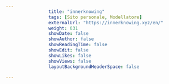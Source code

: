 ---
                title: "innerknowing"
                tags: [Sito personale, Modellatore]
                externalUrl: "https://innerknowing.xyz/en/"
                weight: 631
                showDate: false
                showAuthor: false
                showReadingTime: false
                showEdit: false
                showLikes: false
                showViews: false
                layoutBackgroundHeaderSpace: false
                ---

